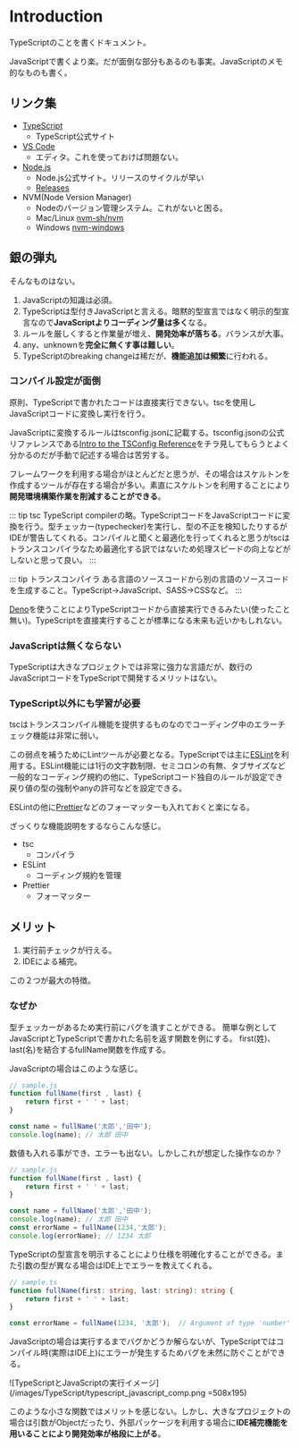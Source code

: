 # Introduction

TypeScriptのことを書くドキュメント。

JavaScriptで書くより楽。だが面倒な部分もあるのも事実。JavaScriptのメモ的なものも書く。

## リンク集

* [TypeScript](https://www.typescriptlang.org/)
  * TypeScript公式サイト
* [VS Code](https://azure.microsoft.com/ja-jp/products/visual-studio-code/)
  * エディタ。これを使っておけば問題ない。
* [Node.js](https://nodejs.org/)
  * Node.js公式サイト。リリースのサイクルが早い
  * [Releases](https://nodejs.org/en/about/releases/)
* NVM(Node Version Manager)
  * Nodeのバージョン管理システム。これがないと困る。
  * Mac/Linux [nvm-sh/nvm](https://github.com/nvm-sh/nvm)
  * Windows [nvm-windows](https://github.com/coreybutler/nvm-windows)

## 銀の弾丸

そんなものはない。

1. JavaScriptの知識は必須。
1. TypeScriptは型付きJavaScriptと言える。暗黙的型宣言ではなく明示的型宣言なので**JavaScriptよりコーディング量は多く**なる。
1. ルールを厳しくすると作業量が増え、**開発効率が落ちる**。バランスが大事。
1. any、unknownを**完全に無くす事は難しい**。
1. TypeScriptのbreaking changeは稀だが、**機能追加は頻繁**に行われる。

### コンパイル設定が面倒

原則、TypeScriptで書かれたコードは直接実行できない。tscを使用しJavaScriptコードに変換し実行を行う。

JavaScriptに変換するルールはtsconfig.jsonに記載する。tsconfig.jsonの公式リファレンスである[Intro to the TSConfig Reference](https://www.typescriptlang.org/tsconfig)をチラ見してもらうとよく分かるのだが手動で記述する場合は苦労する。

フレームワークを利用する場合がほとんどだと思うが、その場合はスケルトンを作成するツールが存在する場合が多い。素直にスケルトンを利用することにより**開発環境構築作業を削減することができる**。

::: tip tsc
TypeScript compilerの略。TypeScriptコードをJavaScriptコードに変換を行う。型チェッカー(typechecker)を実行し、型の不正を検知したりするがIDEが警告してくれる。コンパイルと聞くと最適化を行ってくれると思うがtscはトランスコンパイラなため最適化する訳ではないため処理スピードの向上などがしないと思って良い。
:::

::: tip トランスコンパイラ
ある言語のソースコードから別の言語のソースコードを生成すること。TypeScript→JavaScript、SASS→CSSなど。
:::

[Deno](https://deno.land/)を使うことによりTypeScriptコードから直接実行できるみたい(使ったこと無い)。TypeScriptを直接実行することが標準になる未来も近いかもしれない。

### JavaScriptは無くならない

TypeScriptは大きなプロジェクトでは非常に強力な言語だが、数行のJavaScriptコードをTypeScriptで開発するメリットはない。

### TypeScript以外にも学習が必要

tscはトランスコンパイル機能を提供するものなのでコーディング中のエラーチェック機能は非常に弱い。

この弱点を補うためにLintツールが必要となる。TypeScriptでは主に[ESLint](https://eslint.org/)を利用する。ESLint機能には1行の文字数制限、セミコロンの有無、タブサイズなど一般的なコーディング規約の他に、TypeScriptコード独自のルールが設定でき戻り値の型の強制やanyの許可などを設定できる。

ESLintの他に[Prettier](https://prettier.io/)などのフォーマッターも入れておくと楽になる。

ざっくりな機能説明をするならこんな感じ。

* tsc
  * コンパイラ
* ESLint
  * コーディング規約を管理
* Prettier
  * フォーマッター

## メリット

1. 実行前チェックが行える。
1. IDEによる補完。

この２つが最大の特徴。

### なぜか

型チェッカーがあるため実行前にバグを潰すことができる。
簡単な例としてJavaScriptとTypeScriptで書かれた名前を返す関数を例にする。
first(姓)、last(名)を結合するfullName関数を作成する。

JavaScriptの場合はこのような感じ。

```js
// sample.js
function fullName(first , last) {
    return first + ' ' + last;
}

const name = fullName('太郎','田中');
console.log(name); // 太郎 田中
```

数値も入れる事ができ、エラーも出ない。しかしこれが想定した操作なのか？

```js
// sample.js
function fullName(first , last) {
    return first + ' ' + last;
}

const name = fullName('太郎','田中');
console.log(name); // 太郎 田中
const errorName = fullName(1234,'太郎');
console.log(errorName); // 1234 太郎
```

TypeScriptの型宣言を明示することにより仕様を明確化することができる。また引数の型が異なる場合はIDE上でエラーを教えてくれる。

```ts
// sample.ts
function fullName(first: string, last: string): string {
    return first + ' ' + last;
}

const errorName = fullName(1234, '太郎');  // Argument of type 'number' is not assignable to parameter of type 'string'.
```

JavaScriptの場合は実行するまでバグかどうか解らないが、TypeScriptではコンパイル時(実際はIDE上)にエラーが発生するためバグを未然に防ぐことができる。

![TypeScriptとJavaScriptの実行イメージ](/images/TypeScript/typescript_javascript_comp.png =508x195)

このような小さな関数ではメリットを感じない。しかし、大きなプロジェクトの場合は引数がObjectだったり、外部パッケージを利用する場合に**IDE補完機能を用いることにより開発効率が格段に上がる**。
